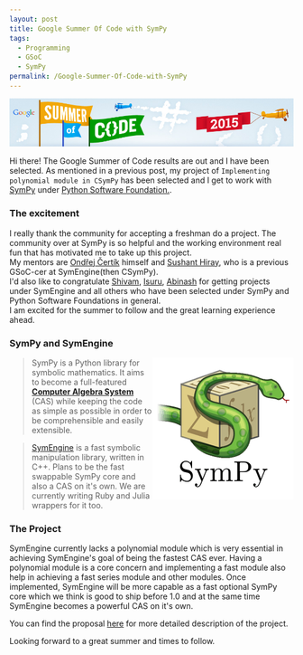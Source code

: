 ```yaml
---
layout: post
title: Google Summer Of Code with SymPy
tags:
  - Programming
  - GSoC
  - SymPy
permalink: /Google-Summer-Of-Code-with-SymPy
---
```


![GSoC 2015](/assets/gsoc/GSOC2015.png)


Hi there! The Google Summer of Code results are out and I have been selected. As mentioned in a previous post, my project of `Implementing polynomial module in CSymPy` has been selected and I get to work with [SymPy](http://www.sympy.org/) under [Python Software Foundation.](https://www.python.org/psf/).

### The excitement

I really thank the community for accepting a freshman do a project. The community over at SymPy is so helpful and the working environment real fun that has motivated me to take up this project.<br/>
My mentors are [Ondřej Čertík](https://github.com/certik) himself and [Sushant Hiray](https://github.com/sushant-hiray), who is a previous GSoC-cer at SymEngine(then CSymPy).<br/>
I'd also like to congratulate [Shivam](https://github.com/shivamvats), [Isuru](https://github.com/isuruf), [Abinash](https://github.com/abinashmeher999) for getting projects under SymEngine and all others who have been selected under SymPy and Python Software Foundations in general.<br/>
I am excited for the summer to follow and the great learning experience ahead.

### SymPy and SymEngine

<img style="float: right" src="/assets/gsoc/sympy.png">

> SymPy is a Python library for symbolic mathematics. It aims to become a full-featured **[Computer Algebra System](http://en.wikipedia.org/wiki/Computer_algebra_system)** (CAS) while keeping the code as simple as possible in order to be comprehensible and easily extensible.

> [SymEngine](https://github.com/sympy/symengine) is a fast symbolic manipulation library, written in C++.
Plans to be the fast swappable SymPy core and also a CAS on it's own. We are currently writing Ruby and Julia wrappers for it too.

### The Project

 SymEngine currently lacks a polynomial module which is very essential in achieving SymEngine's goal of being the fastest CAS ever. Having a polynomial module is a core concern and implementing a fast module also help in achieving a fast series module and other modules. Once implemented, SymEngine will be more capable as a fast optional SymPy core which we think is good to ship before 1.0 and at the same time SymEngine becomes a powerful CAS on it's own.

 You can find the proposal [here](https://github.com/sympy/sympy/wiki/GSoC-2015-Application-Sumith-:-Implementing-polynomial-module-in-CSymPy) for more detailed description of the project.

 Looking forward to a great summer and times to follow.
